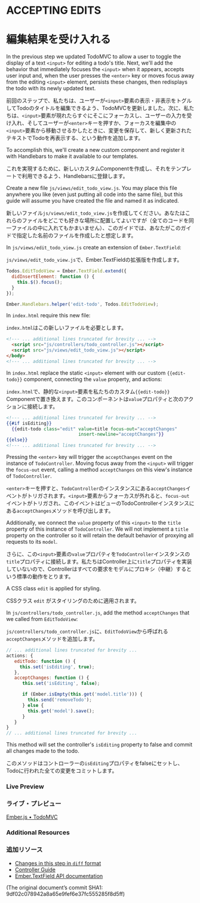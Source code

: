 # ACCEPTING EDITS
# 編集結果を受け入れる

In the previous step we updated TodoMVC to allow a user to toggle the display of a text `<input>` for editing a todo's title. Next, we'll add the behavior that immediately focuses the `<input>` when it appears, accepts user input and, when the user presses the `<enter>` key or moves focus away from the editing `<input>` element, persists these changes, then redisplays the todo with its newly updated text.

前回のステップで、私たちは、ユーザーが`<input>`要素の表示・非表示をトグルしてTodoのタイトルを編集できるよう、TodoMVCを更新しました。次に、私たちは、`<input>`要素が現れたらすぐにそこにフォーカスし、ユーザーの入力を受け入れ、そしてユーザーが`<enter>`キーを押すか、フォーカスを編集中の`<input>`要素から移動させるかしたときに、変更を保存して、新しく更新されたテキストでTodoを再表示する、という動作を追加します。

To accomplish this, we'll create a new custom component and register it with Handlebars to make it available to our templates.

これを実現するために、新しいカスタムComponentを作成し、それをテンプレートで利用できるよう、Handlebarsに登録します。

Create a new file `js/views/edit_todo_view.js`. You may place this file anywhere you like (even just putting all code into the same file), but this guide will assume you have created the file and named it as indicated.

新しいファイル`js/views/edit_todo_view.js`を作成してください。あなたはこれらのファイルをどこでも好きな場所に配置してよいですが（全てのコードを同一ファイルの中に入れてもかまいません）、このガイドでは、あなたがこのガイドで指定した名前のファイルを作成したと想定します。

In `js/views/edit_todo_view.js` create an extension of `Ember.TextField`:

`js/views/edit_todo_view.js`で、Ember.TextFieldの拡張版を作成します。

```javascript
Todos.EditTodoView = Ember.TextField.extend({
  didInsertElement: function () {
    this.$().focus();
  }
});

Ember.Handlebars.helper('edit-todo', Todos.EditTodoView);
```

In `index.html` require this new file:

`index.html`はこの新しいファイルを必要とします。

```html
<!--- ... additional lines truncated for brevity ... -->
  <script src="js/controllers/todo_controller.js"></script>
  <script src="js/views/edit_todo_view.js"></script>
</body>
<!--- ... additional lines truncated for brevity ... -->
```

In `index.html` replace the static `<input>` element with our custom `{{edit-todo}}` component, connecting the `value` property, and actions:

`index.html`で、静的な`<input>`要素を私たちのカスタム`{{edit-todo}}` Componentで置き換えます。このコンポーネントは`value`プロパティと次のアクションに接続します。

```handlebars
<!--- ... additional lines truncated for brevity ... -->
{{#if isEditing}}
  {{edit-todo class="edit" value=title focus-out="acceptChanges" 
                           insert-newline="acceptChanges"}}
{{else}}
<!--- ... additional lines truncated for brevity ... -->
```

Pressing the `<enter>` key  will trigger the `acceptChanges` event on the instance of `TodoController`. Moving focus away from the `<input>` will trigger the `focus-out` event, calling a method `acceptChanges` on this view's instance of `TodoController`.

`<enter>`キーを押すと、`TodoController`のインスタンスにある`acceptChanges`イベントがトリガされます。`<input>`要素からフォーカスが外れると、`focus-out`イベントがトリガされ、このイベントはビューのTodoControllerインスタンスにある`acceptChanges`メソッドを呼び出します。

Additionally, we connect the `value` property of this `<input>` to the `title` property of this instance of `TodoController`. We will not implement a `title` property on the controller so it will retain the default behavior of proxying all requests to its `model`. 

さらに、この`<input>`要素の`value`プロパティを`TodoController`インスタンスの`title`プロパティに接続します。私たちはController上に`title`プロパティを実装していないので、Controllerはすべての要求をモデルにプロキシ（中継）するという標準の動作をとります。

A CSS class `edit` is applied for styling.

CSSクラス `edit` がスタイリングのために適用されます。

In `js/controllers/todo_controller.js`, add the method `acceptChanges` that we called from `EditTodoView`:

`js/controllers/todo_controller.js`に、`EditTodoView`から呼ばれる`acceptChanges`メソッドを追加します。

```javascript
// ... additional lines truncated for brevity ...
actions: {
   editTodo: function () {
     this.set('isEditing', true);
   },
   acceptChanges: function () {
      this.set('isEditing', false);

      if (Ember.isEmpty(this.get('model.title'))) {
        this.send('removeTodo');
      } else {
        this.get('model').save();
      }	
   }
}
// ... additional lines truncated for brevity ...
```

This method will set the controller's `isEditing` property to false and commit all changes made to the todo.

このメソッドはコントローラーの`isEditing`プロパティをfalseにセットし、Todoに行われた全ての変更をコミットします。

### Live Preview
### ライブ・プレビュー
<a class="jsbin-embed" href="http://jsbin.com/USOlAna/1/embed?live">Ember.js • TodoMVC</a><script src="http://static.jsbin.com/js/embed.js"></script>

### Additional Resources
### 追加リソース

  * [Changes in this step in `diff` format](https://github.com/emberjs/quickstart-code-sample/commit/a7e2f40da4d75342358acdfcbda7a05ccc90f348)
  * [Controller Guide](/guides/controllers)
  * [Ember.TextField API documentation](/api/classes/Ember.TextField.html)

(The original document’s commit SHA1: 9df02c078942a8a65e9fef6e37fc555285f8d5ff)